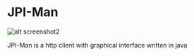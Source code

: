 # JPI-Man

![alt screenshot2](screenshot2.jpg)

JPI-Man is a http client with graphical interface written in java
